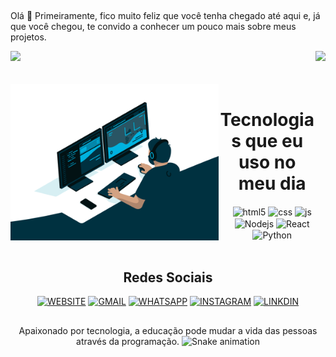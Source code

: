 ##
Olá 🤝
Primeiramente, fico muito feliz que você tenha chegado até aqui e, já que você chegou, te convido a conhecer um pouco mais sobre meus projetos.

<div>
 <img  height="170em" src="https://github-readme-stats.vercel.app/api?username=Francisco-tads&show_icons=true&theme=github_dark&include_all_commits=true&count_private=true"/>
  <img align="right" height="170em" src="https://github-readme-stats.vercel.app/api/top-langs/?username=Francisco-tads&layout=compact&langs_count=16&theme=github_dark"/>
</div>
<br/>

<div align="center"> 
<div style="display: inline_block"><br>
<img align="left" height="250" alt="coding-time" src="code.gif">
<h1 align="center">Tecnologias que eu uso no meu dia</h1>
  <img align="center" alt="html5" src="https://img.shields.io/badge/HTML5-E34F26?style=for-the-badge&logo=html5&logoColor=white" />
  <img align="center" alt="css" src="https://img.shields.io/badge/CSS3-1572B6?style=for-the-badge&logo=css3&logoColor=white" />
  <img align="center" alt="js" src="https://img.shields.io/badge/JavaScript-F7DF1E?style=for-the-badge&logo=javascript&logoColor=black" />
  <img align="center" alt="Nodejs" src="https://img.shields.io/badge/Node.js-43853D?style=for-the-badge&logo=node.js&logoColor=white" />
  <img align="center" alt="React" src="https://img.shields.io/badge/React-20232A?style=for-the-badge&logo=react&logoColor=61DAFB" />   
<img align="center" alt="Python" src="https://img.shields.io/badge/Python-14354C?style=for-the-badge&logo=python&logoColor=white" />
</div></br>

## Redes Sociais
  
[![WEBSITE](https://img.shields.io/badge/website-000000?style=for-the-badge&logo=About.me&logoColor=white)](https://francisco-tads.herokuapp.com/)
[![GMAIL](https://img.shields.io/badge/Gmail-D14836?style=for-the-badge&logo=gmail&logoColor=white)](https://https://)
[![WHATSAPP](https://img.shields.io/badge/WhatsApp-25D366?style=for-the-badge&logo=whatsapp&logoColor=white)](https://api.whatsapp.com/send?phone=5511986675897)
[![INSTAGRAM](https://img.shields.io/badge/Instagram-E4405F?style=for-the-badge&logo=instagram&logoColor=white)](https://www.instagram.com/francisco.vieiratads/)
[![LINKDIN](https://img.shields.io/badge/LinkedIn-0077B5?style=for-the-badge&logo=linkedin&logoColor=white)]( https://www.linkedin.com/in/francisco-vieiratads/)
       
##
Apaixonado por tecnologia, a educação pode mudar a vida das pessoas através da programação.
![Snake animation](https://github.com/Francisco-tad/Francisco-tad/blob/output/github-contribution-grid-snake.svg)
